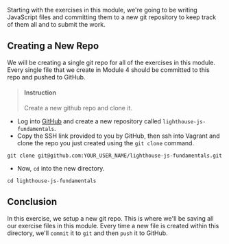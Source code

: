 

Starting with the exercises in this module, we're going to be writing JavaScript files and committing them to a new git repository to keep track of them all and to submit the work.

## Creating a New Repo

We will be creating a single git repo for all of the exercises in this module. Every single file that we create in Module 4 should be committed to this repo and pushed to GitHub.

> #### Instruction
> Create a new github repo and clone it.

* Log into [GitHub](http://www.github.com) and create a new repository called `lighthouse-js-fundamentals`.
* Copy the SSH link provided to you by GitHub, then ssh into Vagrant and clone the repo you just created using the `git clone` command.

```terminal
git clone git@github.com:YOUR_USER_NAME/lighthouse-js-fundamentals.git
```

* Now, `cd` into the new directory.

```terminal
cd lighthouse-js-fundamentals
```

## Conclusion

In this exercise, we setup a new git repo. This is where we'll be saving all our exercise files in this module. Every time a new file is created within this directory, we'll `commit` it to `git` and then `push` it to GitHub.
